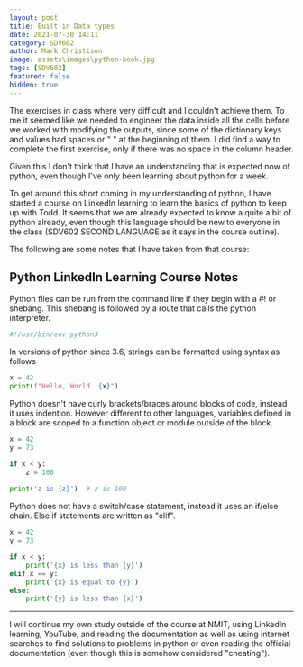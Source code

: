 ```yaml
---
layout: post
title: Built-in Data types
date: 2021-07-30 14:11
category: SDV602
author: Mark Christison
image: assets\images\python-book.jpg
tags: [SDV602]
featured: false
hidden: true
---
```


The exercises in class where very difficult and I couldn't achieve them. To me it seemed like we needed to engineer the data inside all the cells before we worked with modifying the outputs, since some of the dictionary keys and values had spaces or " " at the beginning of them. I did find a way to complete the first exercise, only if there was no space in the column header.

Given this I don't think that I have an understanding that is expected now of python, even though I've only been learning about python for a week.

To get around this short coming in my understanding of python, I have started a course on LinkedIn learning to learn the basics of python to keep up with Todd. It seems that we are already expected to know a quite a bit of python already, even though this language should be new to everyone in the class (SDV602 SECOND LANGUAGE as it says in the course outline). 

The following are some notes that I have taken from that course:

## Python LinkedIn Learning Course Notes

Python files can be run from the command line if they begin with a #! or shebang. This shebang is followed by a route that calls the python interpreter. 

``` python
#!/usr/bin/env python3
```

In versions of python since 3.6, strings can be formatted using syntax as follows

``` python
x = 42
print(f"Hello, World. {x}")
```

Python doesn't have curly brackets/braces around blocks of code, instead it uses indention. However different to other languages, variables defined in a block are scoped to a function object or module outside of the block.

``` python
x = 42
y = 73

if x < y:
    z = 100
    
print('z is {z}')  # z is 100
```

Python does not have a switch/case statement, instead it uses an if/else chain. Else if statements are written as "elif".

``` python
x = 42
y = 73

if x < y:
    print('{x} is less than {y}')
elif x == y:
    print('{x} is equal to {y}')
else:
    print('{y} is less than {x}')
```

---

I will continue my own study outside of the course at NMIT, using LinkedIn learning, YouTube, and reading the documentation as well as using internet searches to find solutions to problems in python or even reading the official documentation (even though this is somehow considered "cheating").
